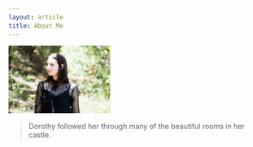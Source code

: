 ```yaml
---
layout: article
title: About Me
---
```


<img src="IMG_2821.JPG" alt="Paige looking to her left" width="200"/>

> Dorothy followed her through many of the beautiful rooms in her castle.